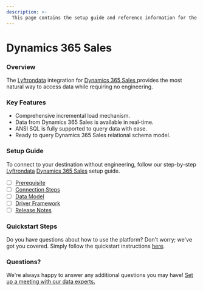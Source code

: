 ```yaml
---
description: >-
  This page contains the setup guide and reference information for the Dynamics 365 Sales source connector.
---
```


# Dynamics 365 Sales

### Overview

The [Lyftrondata](https://www.lyftrondata.com/) integration for [Dynamics 365 Sales](https://www.lyftrondata.com/integration/dynamics-365-sales/)[ ](https://www.lyftrondata.com/integration/dynamics-365-sales/)provides the most natural way to access data while requiring no engineering.

### Key Features

* Comprehensive incremental load mechanism.
* Data from Dynamics 365 Sales is available in real-time.&#x20;
* ANSI SQL is fully supported to query data with ease.
* Ready to query Dynamics 365 Sales relational schema model.

### Setup Guide

To connect to your destination without engineering, follow our step-by-step [Lyftrondata](https://www.lyftrondata.com/)  [Dynamics 365 Sales](https://www.lyftrondata.com/integration/dynamics-365-sales/) setup guide.

* [ ] [Prerequisite](../../sales-analytics/dynamics-365-sales/prerequisite.md)
* [ ] [Connection Steps](../../sales-analytics/dynamics-365-sales/connection-steps.md)
* [ ] [Data Model](../../sales-analytics/dynamics-365-sales/data-model/)
* [ ] [Driver Framework](../../sales-analytics/dynamics-365-sales/driver-framework/)
* [ ] [Release Notes](../../sales-analytics/dynamics-365-sales/release-notes.md)

### Quickstart Steps

Do you have questions about how to use the platform? Don't worry; we've got you covered. Simply follow the quickstart instructions [here](../../../quickstart-steps.md).

### Questions? <a href="#questions" id="questions"></a>

We're always happy to answer any additional questions you may have! [Set up a meeting with our data experts.](https://www.lyftrondata.com/book-a-meeting/)

